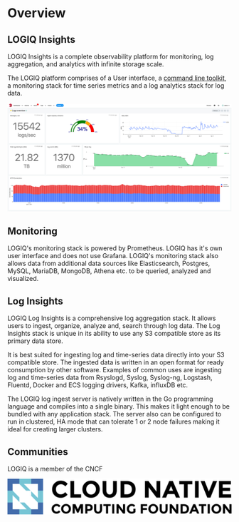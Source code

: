 # Overview

## LOGIQ Insights

LOGIQ Insights is a complete observability platform for monitoring, log aggregation, and analytics with infinite storage scale. 

The LOGIQ platform comprises of a User interface, a [command line toolkit](https://logiqctl.logiq.ai), a monitoring stack for time series metrics and a log analytics stack for log data.

![](.gitbook/assets/screen-shot-2021-04-05-at-3.36.04-pm.png)

## Monitoring

LOGIQ's monitoring stack is powered by Prometheus. LOGIQ has it's own user interface and does not use Grafana. LOGIQ's monitoring stack also allows data from additional data sources like Elasticsearch, Postgres, MySQL, MariaDB, MongoDB, Athena etc. to be queried, analyzed and visualized.

## Log Insights

LOGIQ Log Insights is a comprehensive log aggregation stack. It allows users to ingest, organize, analyze and, search through log data. The Log Insights stack is unique in its ability to use any S3 compatible store as its primary data store.

It is best suited for ingesting log and time-series data directly into your S3 compatible store. The ingested data is written in an open format for ready consumption by other software. Examples of common uses are ingesting log and time-series data from Rsyslogd, Syslog, Syslog-ng, Logstash, Fluentd, Docker and ECS logging drivers, Kafka, influxDB etc.

The LOGIQ log ingest server is natively written in the Go programming language and compiles into a single binary. This makes it light enough to be bundled with any application stack. The server also can be configured to run in clustered, HA mode that can tolerate 1 or 2 node failures making it ideal for creating larger clusters.

## Communities

LOGIQ is a member of the CNCF

![](.gitbook/assets/cncf-color.png)

